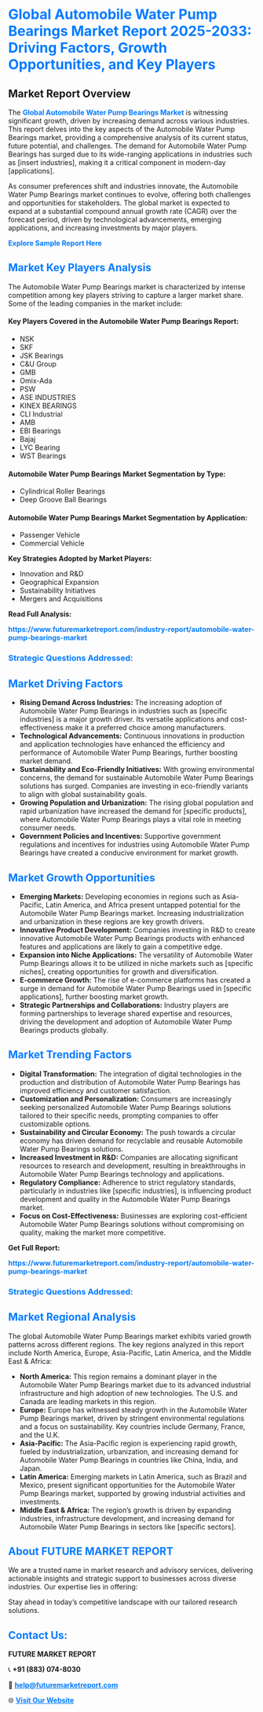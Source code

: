 <h1 style="color: #007BFF;">Global Automobile Water Pump Bearings Market Report 2025-2033: Driving Factors, Growth Opportunities, and Key Players</h1>

<section id="overview">
<h2>Market Report Overview</h2>
<p>The <a href="https://www.futuremarketreport.com/industry-report/automobile-water-pump-bearings-market" style="color: #007BFF; text-decoration: none;"><strong>Global Automobile Water Pump Bearings Market</strong></a> is witnessing significant growth, driven by increasing demand across various industries. This report delves into the key aspects of the Automobile Water Pump Bearings market, providing a comprehensive analysis of its current status, future potential, and challenges. The demand for Automobile Water Pump Bearings has surged due to its wide-ranging applications in industries such as [insert industries], making it a critical component in modern-day [applications].</p>
<p>As consumer preferences shift and industries innovate, the Automobile Water Pump Bearings market continues to evolve, offering both challenges and opportunities for stakeholders. The global market is expected to expand at a substantial compound annual growth rate (CAGR) over the forecast period, driven by technological advancements, emerging applications, and increasing investments by major players.</p>
</section>

<section id="overview">
<p><a href="https://www.futuremarketreport.com/request-sample/reportId=92167" style="color: #007BFF; text-decoration: none;"><strong>Explore Sample Report Here</strong></a></p>
</section>

<section id="key-players">
<h2 style="color: #007BFF;">Market Key Players Analysis</h2>
<p>The Automobile Water Pump Bearings market is characterized by intense competition among key players striving to capture a larger market share. Some of the leading companies in the market include:</p>
<h4>Key Players Covered in the Automobile Water Pump Bearings Report:</h4>
<ul><li>NSK</li><li>SKF</li><li>JSK Bearings</li><li>C&amp;U Group</li><li>GMB</li><li>Omix-Ada</li><li>PSW</li><li>ASE INDUSTRIES</li><li>KINEX BEARINGS</li><li>CLI Industrial</li><li>AMB</li><li>EBI Bearings</li><li>Bajaj</li><li>LYC Bearing</li><li>WST Bearings</li></ul>
<h4>Automobile Water Pump Bearings Market Segmentation by Type:</h4>
<ul><li>Cylindrical Roller Bearings</li><li>Deep Groove Ball Bearings</li></ul>

<h4>Automobile Water Pump Bearings Market Segmentation by Application:</h4>
<ul><li>Passenger Vehicle</li><li>Commercial Vehicle</li></ul>
<p><strong>Key Strategies Adopted by Market Players:</strong></p>
<ul>
<li>Innovation and R&D</li>
<li>Geographical Expansion</li>
<li>Sustainability Initiatives</li>
<li>Mergers and Acquisitions</li>
</ul>
</section>

<section>
<p><strong>Read Full Analysis: </strong></p><a href="https://www.futuremarketreport.com/industry-report/automobile-water-pump-bearings-market" style="color: #007BFF; text-decoration: none;"><strong>https://www.futuremarketreport.com/industry-report/automobile-water-pump-bearings-market</strong></a>
<h3 style="color: #007BFF;">Strategic Questions Addressed:</h3>
</section>

<section id="driving-factors">
<h2 style="color: #007BFF;">Market Driving Factors</h2>
<ul>
<li><strong>Rising Demand Across Industries:</strong> The increasing adoption of Automobile Water Pump Bearings in industries such as [specific industries] is a major growth driver. Its versatile applications and cost-effectiveness make it a preferred choice among manufacturers.</li>
<li><strong>Technological Advancements:</strong> Continuous innovations in production and application technologies have enhanced the efficiency and performance of Automobile Water Pump Bearings, further boosting market demand.</li>
<li><strong>Sustainability and Eco-Friendly Initiatives:</strong> With growing environmental concerns, the demand for sustainable Automobile Water Pump Bearings solutions has surged. Companies are investing in eco-friendly variants to align with global sustainability goals.</li>
<li><strong>Growing Population and Urbanization:</strong> The rising global population and rapid urbanization have increased the demand for [specific products], where Automobile Water Pump Bearings plays a vital role in meeting consumer needs.</li>
<li><strong>Government Policies and Incentives:</strong> Supportive government regulations and incentives for industries using Automobile Water Pump Bearings have created a conducive environment for market growth.</li>
</ul>
</section>

<section id="growth-opportunities">
<h2 style="color: #007BFF;">Market Growth Opportunities</h2>
<ul>
<li><strong>Emerging Markets:</strong> Developing economies in regions such as Asia-Pacific, Latin America, and Africa present untapped potential for the Automobile Water Pump Bearings market. Increasing industrialization and urbanization in these regions are key growth drivers.</li>
<li><strong>Innovative Product Development:</strong> Companies investing in R&D to create innovative Automobile Water Pump Bearings products with enhanced features and applications are likely to gain a competitive edge.</li>
<li><strong>Expansion into Niche Applications:</strong> The versatility of Automobile Water Pump Bearings allows it to be utilized in niche markets such as [specific niches], creating opportunities for growth and diversification.</li>
<li><strong>E-commerce Growth:</strong> The rise of e-commerce platforms has created a surge in demand for Automobile Water Pump Bearings used in [specific applications], further boosting market growth.</li>
<li><strong>Strategic Partnerships and Collaborations:</strong> Industry players are forming partnerships to leverage shared expertise and resources, driving the development and adoption of Automobile Water Pump Bearings products globally.</li>
</ul>
</section>

<section id="trending-factors">
<h2 style="color: #007BFF;">Market Trending Factors</h2>
<ul>
<li><strong>Digital Transformation:</strong> The integration of digital technologies in the production and distribution of Automobile Water Pump Bearings has improved efficiency and customer satisfaction.</li>
<li><strong>Customization and Personalization:</strong> Consumers are increasingly seeking personalized Automobile Water Pump Bearings solutions tailored to their specific needs, prompting companies to offer customizable options.</li>
<li><strong>Sustainability and Circular Economy:</strong> The push towards a circular economy has driven demand for recyclable and reusable Automobile Water Pump Bearings solutions.</li>
<li><strong>Increased Investment in R&D:</strong> Companies are allocating significant resources to research and development, resulting in breakthroughs in Automobile Water Pump Bearings technology and applications.</li>
<li><strong>Regulatory Compliance:</strong> Adherence to strict regulatory standards, particularly in industries like [specific industries], is influencing product development and quality in the Automobile Water Pump Bearings market.</li>
<li><strong>Focus on Cost-Effectiveness:</strong> Businesses are exploring cost-efficient Automobile Water Pump Bearings solutions without compromising on quality, making the market more competitive.</li>
</ul>
</section>

<section>
<p><strong>Get Full Report: </strong></p><a href="https://www.futuremarketreport.com/industry-report/automobile-water-pump-bearings-market" style="color: #007BFF; text-decoration: none;"><strong>https://www.futuremarketreport.com/industry-report/automobile-water-pump-bearings-market</strong></a>
<h3 style="color: #007BFF;">Strategic Questions Addressed:</h3>
</section>


<section id="regional-analysis">
<h2 style="color: #007BFF;">Market Regional Analysis</h2>
<p>The global Automobile Water Pump Bearings market exhibits varied growth patterns across different regions. The key regions analyzed in this report include North America, Europe, Asia-Pacific, Latin America, and the Middle East & Africa:</p>
<ul>
<li><strong>North America:</strong> This region remains a dominant player in the Automobile Water Pump Bearings market due to its advanced industrial infrastructure and high adoption of new technologies. The U.S. and Canada are leading markets in this region.</li>
<li><strong>Europe:</strong> Europe has witnessed steady growth in the Automobile Water Pump Bearings market, driven by stringent environmental regulations and a focus on sustainability. Key countries include Germany, France, and the U.K.</li>
<li><strong>Asia-Pacific:</strong> The Asia-Pacific region is experiencing rapid growth, fueled by industrialization, urbanization, and increasing demand for Automobile Water Pump Bearings in countries like China, India, and Japan.</li>
<li><strong>Latin America:</strong> Emerging markets in Latin America, such as Brazil and Mexico, present significant opportunities for the Automobile Water Pump Bearings market, supported by growing industrial activities and investments.</li>
<li><strong>Middle East & Africa:</strong> The region’s growth is driven by expanding industries, infrastructure development, and increasing demand for Automobile Water Pump Bearings in sectors like [specific sectors].</li>
</ul>
</section>

<footer>
<h2 style="color: #007BFF;">About FUTURE MARKET REPORT</h2>
<p>We are a trusted name in market research and advisory services, delivering actionable insights and strategic support to businesses across diverse industries. Our expertise lies in offering:</p>

<p>Stay ahead in today’s competitive landscape with our tailored research solutions.</p>

<h2 style="color: #007BFF;">Contact Us:</h2>
<p><strong>FUTURE MARKET REPORT</strong></p>
<p>📞 <strong>+91 (883) 074-8030</strong></p>
<p>📧 <strong><a href="mailto:help@futuremarketreport.com" style="color: #007BFF;">help@futuremarketreport.com</a></strong></p>
<p>🌐 <strong><a href="https://www.futuremarketreport.com/" style="color: #007BFF;">Visit Our Website</a></strong></p>
</footer>